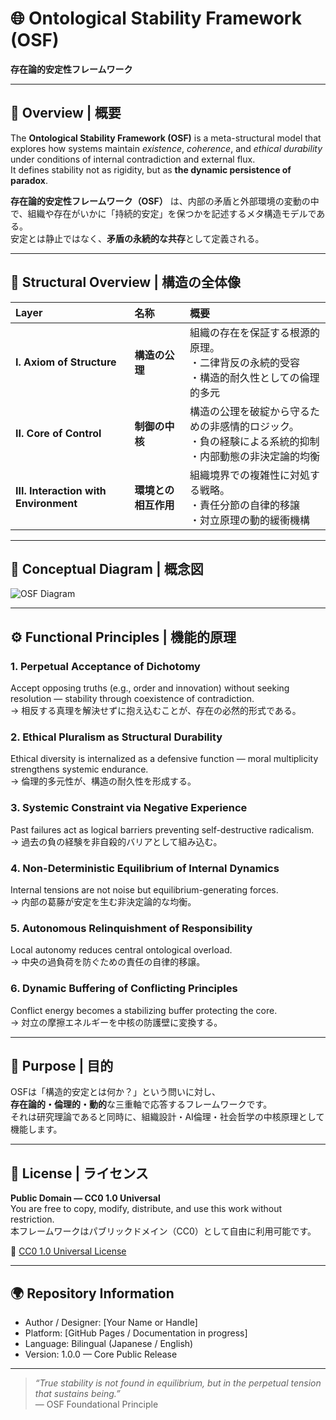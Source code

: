 # 🌐 Ontological Stability Framework (OSF)  
**存在論的安定性フレームワーク**

---

## 📖 Overview | 概要
The **Ontological Stability Framework (OSF)** is a meta-structural model that explores how systems maintain *existence*, *coherence*, and *ethical durability* under conditions of internal contradiction and external flux.  
It defines stability not as rigidity, but as **the dynamic persistence of paradox**.

**存在論的安定性フレームワーク（OSF）** は、内部の矛盾と外部環境の変動の中で、組織や存在がいかに「持続的安定」を保つかを記述するメタ構造モデルである。  
安定とは静止ではなく、**矛盾の永続的な共存**として定義される。

---

## 🧭 Structural Overview | 構造の全体像

| Layer | 名称 | 概要 |
|:------|:------|:------|
| **I. Axiom of Structure** | **構造の公理** | 組織の存在を保証する根源的原理。<br>・二律背反の永続的受容<br>・構造的耐久性としての倫理的多元 |
| **II. Core of Control** | **制御の中核** | 構造の公理を破綻から守るための非感情的ロジック。<br>・負の経験による系統的抑制<br>・内部動態の非決定論的均衡 |
| **III. Interaction with Environment** | **環境との相互作用** | 組織境界での複雑性に対処する戦略。<br>・責任分節の自律的移譲<br>・対立原理の動的緩衝機構 |

---

## 🧩 Conceptual Diagram | 概念図

![OSF Diagram](./A_diagram_titled_"Ontological_Stability_Framework".png)

---

## ⚙️ Functional Principles | 機能的原理

### **1. Perpetual Acceptance of Dichotomy**  
Accept opposing truths (e.g., order and innovation) without seeking resolution — stability through coexistence of contradiction.  
→ 相反する真理を解決せずに抱え込むことが、存在の必然的形式である。

### **2. Ethical Pluralism as Structural Durability**  
Ethical diversity is internalized as a defensive function — moral multiplicity strengthens systemic endurance.  
→ 倫理的多元性が、構造の耐久性を形成する。

### **3. Systemic Constraint via Negative Experience**  
Past failures act as logical barriers preventing self-destructive radicalism.  
→ 過去の負の経験を非自殺的バリアとして組み込む。

### **4. Non-Deterministic Equilibrium of Internal Dynamics**  
Internal tensions are not noise but equilibrium-generating forces.  
→ 内部の葛藤が安定を生む非決定論的な均衡。

### **5. Autonomous Relinquishment of Responsibility**  
Local autonomy reduces central ontological overload.  
→ 中央の過負荷を防ぐための責任の自律的移譲。

### **6. Dynamic Buffering of Conflicting Principles**  
Conflict energy becomes a stabilizing buffer protecting the core.  
→ 対立の摩擦エネルギーを中核の防護壁に変換する。

---

## 🧠 Purpose | 目的
OSFは「構造的安定とは何か？」という問いに対し、  
**存在論的・倫理的・動的**な三重軸で応答するフレームワークです。  
それは研究理論であると同時に、組織設計・AI倫理・社会哲学の中核原理として機能します。

---

## 📜 License | ライセンス
**Public Domain — CC0 1.0 Universal**  
You are free to copy, modify, distribute, and use this work without restriction.  
本フレームワークはパブリックドメイン（CC0）として自由に利用可能です。

🔗 [CC0 1.0 Universal License](https://creativecommons.org/publicdomain/zero/1.0/)

---

## 🌍 Repository Information
- Author / Designer: [Your Name or Handle]  
- Platform: [GitHub Pages / Documentation in progress]  
- Language: Bilingual (Japanese / English)  
- Version: 1.0.0 — Core Public Release  

---

> *“True stability is not found in equilibrium, but in the perpetual tension that sustains being.”*  
> ― OSF Foundational Principle
